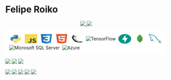 # Felipe Roiko

<div align="center">
  <a href="https://github.com/Felipe-Rk">
    <img height="180em" src="https://github-readme-stats.vercel.app/api?username=Felipe-Rk&show_icons=true&theme=white&include_all_commits=true&count_private=true&cache_seconds=1800"/>
    <img height="180em" src="https://github-readme-stats.vercel.app/api/top-langs/?username=Felipe-Rk&layout=compact&langs_count=7&theme=dracula&cache_seconds=86400"/>
  </a>
</div>

<div style="display: inline_block; background-color: white; padding: 10px; border-radius: 10px; margin-top: 10px;">
  <img align="center" alt="Python" height="30" width="40" src="https://raw.githubusercontent.com/devicons/devicon/master/icons/python/python-original.svg" style="background-color: white; border: 2px solid white;">
  <img align="center" alt="JavaScript" height="30" width="40" src="https://raw.githubusercontent.com/devicons/devicon/master/icons/javascript/javascript-original.svg" style="background-color: white; border: 2px solid white;">
  <img align="center" alt="CSS" height="30" width="40" src="https://raw.githubusercontent.com/devicons/devicon/master/icons/css3/css3-original.svg" style="background-color: white; border: 2px solid white;">
  <img align="center" alt="HTML5" height="30" width="40" src="https://raw.githubusercontent.com/devicons/devicon/master/icons/html5/html5-original.svg" style="background-color: white; border: 2px solid white;">
  <img align="center" alt="Flask" height="30" width="40" src="https://raw.githubusercontent.com/devicons/devicon/master/icons/flask/flask-original.svg" style="background-color: white; border: 2px solid white;">
  <img align="center" alt="TensorFlow" height="30" width="40" src="https://www.vectorlogo.zone/logos/tensorflow/tensorflow-icon.svg" style="background-color: white; border: 2px solid white;">
  <img align="center" alt="FastAPI" height="30" width="40" src="https://raw.githubusercontent.com/devicons/devicon/master/icons/fastapi/fastapi-original.svg" style="background-color: white; border: 2px solid white;">
  <img align="center" alt="MongoDB" height="30" width="40" src="https://raw.githubusercontent.com/devicons/devicon/master/icons/mongodb/mongodb-original.svg" style="background-color: white; border: 2px solid white;">
  <img align="center" alt="MySQL" height="30" width="40" src="https://raw.githubusercontent.com/devicons/devicon/master/icons/mysql/mysql-original.svg" style="background-color: white; border: 2px solid white;">
  <img align="center" alt="Microsoft SQL Server" height="30" width="40" src="https://www.svgrepo.com/show/303229/microsoft-sql-server-logo.svg" style="background-color: white; border: 2px solid white;">
  <img align="center" alt="Azure" height="30" width="40" src="https://www.vectorlogo.zone/logos/microsoft_azure/microsoft_azure-icon.svg" style="background-color: white; border: 2px solid white;">
</div>



<a href="https://www.linkedin.com/in/felipe-roiko" target="_blank"><img src="https://img.shields.io/badge/-LinkedIn-%230077B5?style=for-the-badge&logo=linkedin&logoColor=white" target="_blank"></a>
<a href="https://www.instagram.com/feliperoiko/" target="_blank"><img src="https://img.shields.io/badge/-Instagram-%23E4405F?style=for-the-badge&logo=instagram&logoColor=white" target="_blank"></a>
<a href="mailto:roiko2010@gmail.com"><img src="https://img.shields.io/badge/-Gmail-D14836?style=for-the-badge&logo=gmail&logoColor=white" target="_blank"></a>



<a href="https://github.com/Felipe-Rk"><img src="https://img.shields.io/badge/GitHub_Actions-2088FF?style=for-the-badge&logo=github-actions&logoColor=white"></a>
<a href="https://www.mongodb.com/"><img src="https://img.shields.io/badge/MongoDB-47A248?style=for-the-badge&logo=mongodb&logoColor=white"></a>
<a href="https://www.mysql.com/"><img src="https://img.shields.io/badge/MySQL-4479A1?style=for-the-badge&logo=mysql&logoColor=white"></a>
<a href="https://azure.microsoft.com/en-us/"><img src="https://img.shields.io/badge/Azure-0078D4?style=for-the-badge&logo=microsoft-azure&logoColor=white"></a>
<a href="https://www.microsoft.com/en-us/sql-server"><img src="https://img.shields.io/badge/Microsoft_SQL_Server-CC2927?style=for-the-badge&logo=microsoft-sql-server&logoColor=white"></a>
